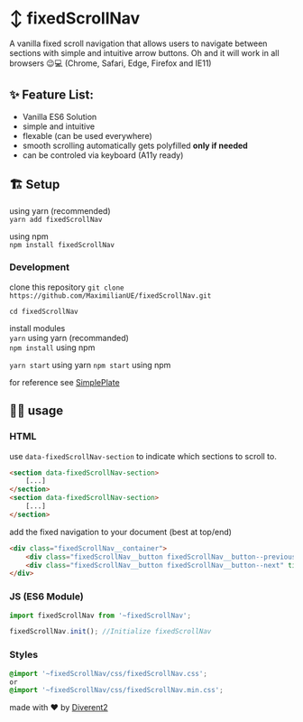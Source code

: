 # ↕️ fixedScrollNav
A vanilla fixed scroll navigation that allows users to navigate between sections with simple and intuitive arrow buttons.
Oh and it will work in all browsers 😉💻
(Chrome, Safari, Edge, Firefox and IE11)


## ✨ Feature List:
* Vanilla ES6 Solution
* simple and intuitive
* flexable (can be used everywhere)
* smooth scrolling automatically gets polyfilled **only if needed**
* can be controled via keyboard (A11y ready)

## 🏗️ Setup

using yarn (recommended)  
`yarn add fixedScrollNav`

using npm  
`npm install fixedScrollNav`

### Development

clone this repository `git clone https://github.com/MaximilianUE/fixedScrollNav.git`

`cd fixedScrollNav`

install modules  
`yarn` using yarn (recommanded)  
`npm install` using npm

`yarn start` using yarn
`npm start` using npm

for reference see [SimplePlate](https://github.com/MaximilianUE/SimplePlate)

## 👩‍💻 usage

### HTML
use `data-fixedScrollNav-section` to indicate which sections to scroll to.

```html
<section data-fixedScrollNav-section>
	[...]
</section>
<section data-fixedScrollNav-section>
	[...]
</section>
```

add the fixed navigation to your document (best at top/end)
```html
<div class="fixedScrollNav__container">
	<div class="fixedScrollNav__button fixedScrollNav__button--previous" title="go to previous section"></div>
	<div class="fixedScrollNav__button fixedScrollNav__button--next" title="go to next section"></div>
</div>
```

### JS (ES6 Module)

```js
import fixedScrollNav from '~fixedScrollNav';

fixedScrollNav.init(); //Initialize fixedScrollNav
```

### Styles
```css
@import '~fixedScrollNav/css/fixedScrollNav.css';
or
@import '~fixedScrollNav/css/fixedScrollNav.min.css';
```

made with ♥️ by [Diverent2](https://twitter.com/diverent2)
